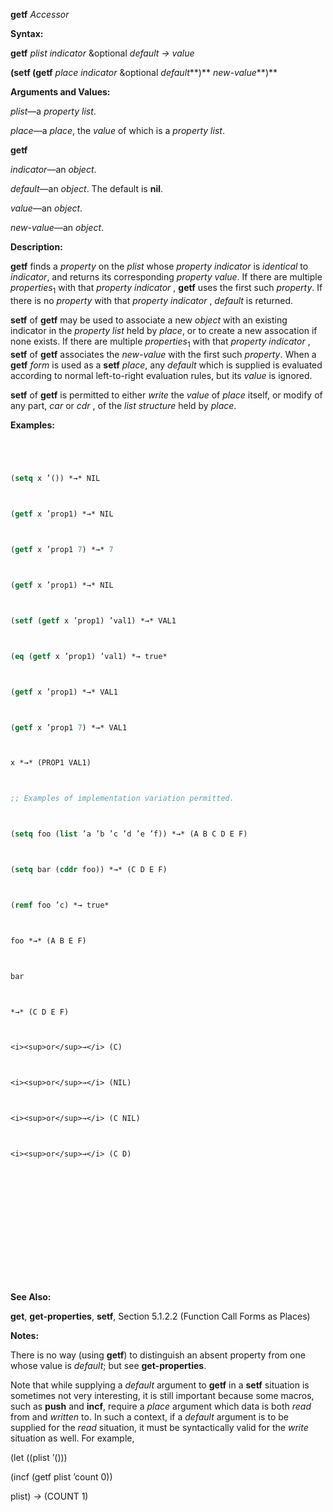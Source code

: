**getf** *Accessor* 



**Syntax:** 



**getf** *plist indicator* &amp;optional *default → value* 



**(setf (getf** *place indicator* &amp;optional *default***)** *new-value***)** 



**Arguments and Values:** 



*plist*—a *property list*. 



*place*—a *place*, the *value* of which is a *property list*. 







 



 



**getf** 



*indicator*—an *object*. 



*default*—an *object*. The default is **nil**. 



*value*—an *object*. 



*new-value*—an *object*. 



**Description:** 



**getf** finds a *property* on the *plist* whose *property indicator* is *identical* to *indicator*, and returns its corresponding *property value*. If there are multiple *properties*<sub>1</sub> with that *property indicator* , **getf** uses the first such *property*. If there is no *property* with that *property indicator* , *default* is returned. 



**setf** of **getf** may be used to associate a new *object* with an existing indicator in the *property list* held by *place*, or to create a new assocation if none exists. If there are multiple *properties*<sub>1</sub> with that *property indicator* , **setf** of **getf** associates the *new-value* with the first such *property*. When a **getf** *form* is used as a **setf** *place*, any *default* which is supplied is evaluated according to normal left-to-right evaluation rules, but its *value* is ignored. 



**setf** of **getf** is permitted to either *write* the *value* of *place* itself, or modify of any part, *car* or *cdr* , of the *list structure* held by *place*. 



**Examples:**
```lisp
 



(setq x ’()) *→* NIL 



(getf x ’prop1) *→* NIL 



(getf x ’prop1 7) *→* 7 



(getf x ’prop1) *→* NIL 



(setf (getf x ’prop1) ’val1) *→* VAL1 



(eq (getf x ’prop1) ’val1) *→ true* 



(getf x ’prop1) *→* VAL1 



(getf x ’prop1 7) *→* VAL1 



x *→* (PROP1 VAL1) 



;; Examples of implementation variation permitted. 



(setq foo (list ’a ’b ’c ’d ’e ’f)) *→* (A B C D E F) 



(setq bar (cddr foo)) *→* (C D E F) 



(remf foo ’c) *→ true* 



foo *→* (A B E F) 



bar 



*→* (C D E F) 



<i><sup>or</sup>→</i> (C) 



<i><sup>or</sup>→</i> (NIL) 



<i><sup>or</sup>→</i> (C NIL) 



<i><sup>or</sup>→</i> (C D) 







 



 




```
**See Also:** 



**get**, **get-properties**, **setf**, Section 5.1.2.2 (Function Call Forms as Places) 



**Notes:** 



There is no way (using **getf**) to distinguish an absent property from one whose value is *default*; but see **get-properties**. 



Note that while supplying a *default* argument to **getf** in a **setf** situation is sometimes not very interesting, it is still important because some macros, such as **push** and **incf**, require a *place* argument which data is both *read* from and *written* to. In such a context, if a *default* argument is to be supplied for the *read* situation, it must be syntactically valid for the *write* situation as well. For example, 



(let ((plist ’())) 



(incf (getf plist ’count 0)) 



plist) *→* (COUNT 1) 



